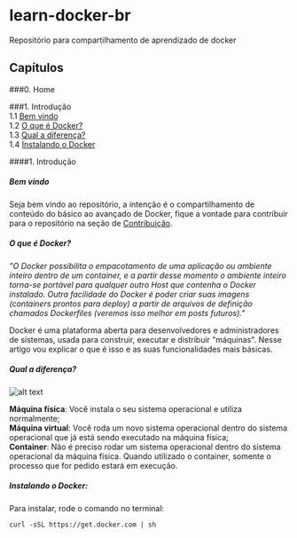 # learn-docker-br
Repositório para compartilhamento de aprendizado de docker

## Capítulos  

###0. Home  

###1. Introdução  
1.1 [Bem vindo](chapters/01-introducao/01a-welcome.md)  
1.2 [O que é Docker?](chapters/01-introducao/01b-oque-e.md)  
1.3 [Qual a diferença?](chapters/01-introducao/01c-qual-a-diferenca.md)  
1.4 [Instalando o Docker](chapters/01-introducao/01d-instalacao.md)  


####1. Introdução  
##### Bem vindo  
Seja bem vindo ao repositório, a intenção é o compartilhamento de conteúdo do básico ao avançado de Docker, fique a vontade para contribuir para o repositório na seção de [Contribuição](link_de_contribuinting.md).  

##### O que é Docker?  
*"O Docker possibilita o empacotamento de uma aplicação ou ambiente inteiro dentro de um container, e a partir desse momento o ambiente inteiro torna-se portável para qualquer outro Host que contenha o Docker instalado. Outra facilidade do Docker é poder criar suas imagens (containers prontos para deploy) a partir de arquivos de definição chamados Dockerfiles (veremos isso melhor em posts futuros)."*
  
Docker é uma plataforma aberta para desenvolvedores e administradores de sistemas, usada para construir, executar e distribuir "máquinas". Nesse artigo vou explicar o que é isso e as suas funcionalidades mais básicas.

##### Qual a diferença?  
![alt text](http://www.rightscale.com/blog/sites/default/files/docker-containers-vms.png "Diferença entre uma máquina virtual e um container")

**Máquina física**: Você instala o seu sistema operacional e utiliza normalmente;  
**Máquina virtual**: Você roda um novo sistema operacional dentro do sistema operacional que já está sendo executado na máquina física;  
**Container**: Não é preciso rodar um sistema operacional dentro do sistema operacional da máquina física. Quando utilizado o container, somente o processo que for pedido estará em execução.  

##### Instalando o Docker:  
Para instalar, rode o comando no terminal:  
```{r, engine='bash'}
curl -sSL https://get.docker.com | sh  
```

